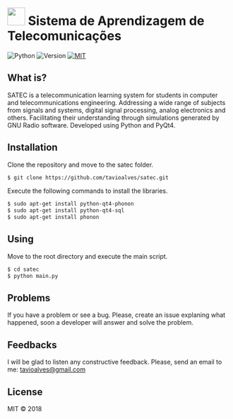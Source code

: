 # <img src="https://github.com/tavioalves/satec/blob/master/Imagens/Icones/icone.png" width="40px"> Sistema de Aprendizagem de Telecomunicações
![Python](https://img.shields.io/badge/Python-v2.7.13-orange.svg) ![Version](https://img.shields.io/badge/version-1.0-green.svg) [![MIT](https://img.shields.io/dub/l/vibe-d.svg)]() 

## What is?

SATEC is a telecommunication learning system for students in computer and telecommunications engineering. Addressing a wide range of subjects from signals and systems, digital signal processing, analog electronics and others. Facilitating their understanding through simulations generated by GNU Radio software. Developed using Python and PyQt4.

## Installation

Clone the repository and move to the satec folder.

```sh
$ git clone https://github.com/tavioalves/satec.git
````
Execute the following commands to install the libraries.

```sh
$ sudo apt-get install python-qt4-phonon
$ sudo apt-get install python-qt4-sql 
$ sudo apt-get install phonon
```

## Using

Move to the root directory and execute the main script.

```sh
$ cd satec
$ python main.py
```
## Problems

If you have a problem or see a bug. Please, create an issue explaning what happened, soon a developer will answer and solve the problem.

## Feedbacks

I will be glad to listen any constructive feedback. Please, send an email to me: tavioalves@gmail.com

## License

MIT © 2018
